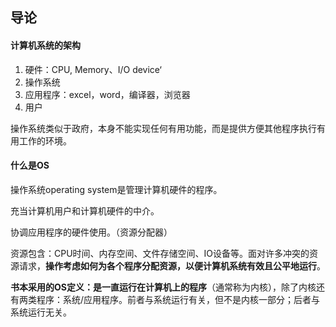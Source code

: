 ## 导论

#### 计算机系统的架构

1. 硬件：CPU, Memory、I/O device‘
2. 操作系统
3. 应用程序：excel，word，编译器，浏览器
4. 用户

操作系统类似于政府，本身不能实现任何有用功能，而是提供方便其他程序执行有用工作的环境。

#### 什么是OS

操作系统operating system是管理计算机硬件的程序。

充当计算机用户和计算机硬件的中介。

协调应用程序的硬件使用。（资源分配器）

资源包含：CPU时间、内存空间、文件存储空间、IO设备等。面对许多冲突的资源请求，**操作考虑如何为各个程序分配资源，以便计算机系统有效且公平地运行**。

**书本采用的OS定义：是一直运行在计算机上的程序**（通常称为内核），除了内核还有两类程序：系统/应用程序。前者与系统运行有关，但不是内核一部分；后者与系统运行无关。